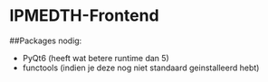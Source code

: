 # IPMEDTH-Frontend

##Packages nodig:
- PyQt6 (heeft wat betere runtime dan 5)
- functools (indien je deze nog niet standaard geinstalleerd hebt)

